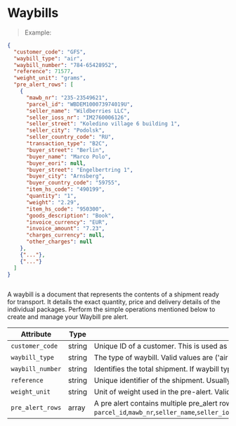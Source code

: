 # Waybills

> Example:

```json
{
  "customer_code": "GFS",
  "waybill_type": "air",
  "waybill_number": "784-65428952",
  "reference": 71577,
  "weight_unit": "grams",
  "pre_alert_rows": [
    {
      "mawb_nr": "235-23549621",
      "parcel_id": "WBDEM100073974019U",
      "seller_name": "Wildberries LLC",
      "seller_ioss_nr": "IM2760006126",
      "seller_street": "Koledino village 6 building 1",
      "seller_city": "Podolsk",
      "seller_country_code": "RU",
      "transaction_type": "B2C",
      "buyer_street": "Berlin",
      "buyer_name": "Marco Polo",
      "buyer_eori": null,
      "buyer_street": "Engelbertring 1",
      "buyer_city": "Arnsberg",
      "buyer_country_code": "59755",
      "item_hs_code": "490199",
      "quantity": "1",
      "weight": "2.29",
      "item_hs_code": "950300",
      "goods_description": "Book",
      "invoice_currency": "EUR",
      "invoice_amount": "7.23",
      "charges_currency": null,
      "other_charges": null
    },
    {"..."},
    {"..."}
  ]
}
    
```

A waybill is a document that represents the contents of a shipment ready for transport. It details
the exact quantity, price and delivery details of the individual packages. 
Perform the simple operations mentioned below to create and manage your Waybill pre alert.

Attribute | Type | Description
--------- | ------- | -----------
`customer_code` | <span class=type>string</span> | Unique ID of a customer. This is used as an identifier.
`waybill_type` | <span class=type>string</span> | The type of waybill. Valid values are ('air', 'road', 'train', 'sea', 'other').
`waybill_number` | <span class=type>string</span> | Identifies the total shipment. If waybill type is 'air' a validation check is done on the format of the waybill_number given.
`reference` | <span class=type>string</span> | Unique identifier of the shipment. Usually an id of the original system where the pre-alert was uploaded.
`weight_unit` | <span class=type>string</span> | Unit of weight used in the pre-alert. Valid values are ('grams', 'kilograms')
`pre_alert_rows` | <span class=type>array</span> | A pre alert contains multiple pre_alert rows. Each pre alert row contains `parcel_id`,`mawb_nr`,`seller_name`,`seller_ioss_nr`,`seller_street`,`seller_city`,`seller_country_code`,`transaction_type`,`package_barcode`,`buyer_street`,`buyer_name`,`buyer_eori`,`buyer_street`,`buyer_city`,`buyer_country_code`,`item_hs_code`,`quantity`,`weight`,`item_hs_code`,`goods_description`,`invoice_currency`,`invoice_amount`,`charges_currency`,`other_charges`







